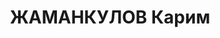 ---
title: ЖАМАНКУЛОВ Карим
description: "Род. в 1890, Оренбургская обл., Адамовский р-н, аул N 10, казах, обр.:\
  \ начальное. Проживал: Кустанайская обл., Семиозерный р-н, Семиозерный. Секретарь,\
  \ Райком КП(б)К. \n  Арестован 28.06.1937. Обв. по ст. 58-2, 58-7, 58-8, 58-11 УК\
  \ РСФСР. Приговор: выездная сессия ВК ВС СССР, 03.03.1938 – ВМН. \n  Реабилитирован\
  \ ВК ВС СССР 20.03.1958"
---